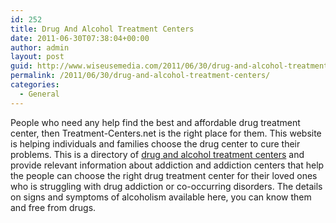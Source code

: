```yaml
---
id: 252
title: Drug And Alcohol Treatment Centers
date: 2011-06-30T07:38:04+00:00
author: admin
layout: post
guid: http://www.wiseusemedia.com/2011/06/30/drug-and-alcohol-treatment-centers/
permalink: /2011/06/30/drug-and-alcohol-treatment-centers/
categories:
  - General
---
```

People who need any help find the best and affordable drug treatment center, then Treatment-Centers.net is the right place for them. This website is helping individuals and families choose the drug center to cure their problems. This is a directory of [drug and alcohol treatment centers](http://www.treatment-centers.net/) and provide relevant information about addiction and addiction centers that help the people can choose the right drug treatment center for their loved ones who is struggling with drug addiction or co-occurring disorders. The details on signs and symptoms of alcoholism available here, you can know them and free from drugs.